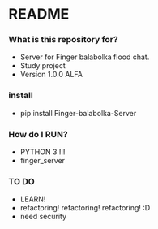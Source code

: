 # README #

### What is this repository for? ###

* Server for Finger balabolka flood chat.
* Study project
* Version 1.0.0 ALFA

### install ###
* pip install Finger-balabolka-Server

### How do I RUN? ###
* PYTHON 3 !!!
* finger_server


### TO DO ###
* LEARN!
* refactoring! refactoring! refactoring! :D
* need security